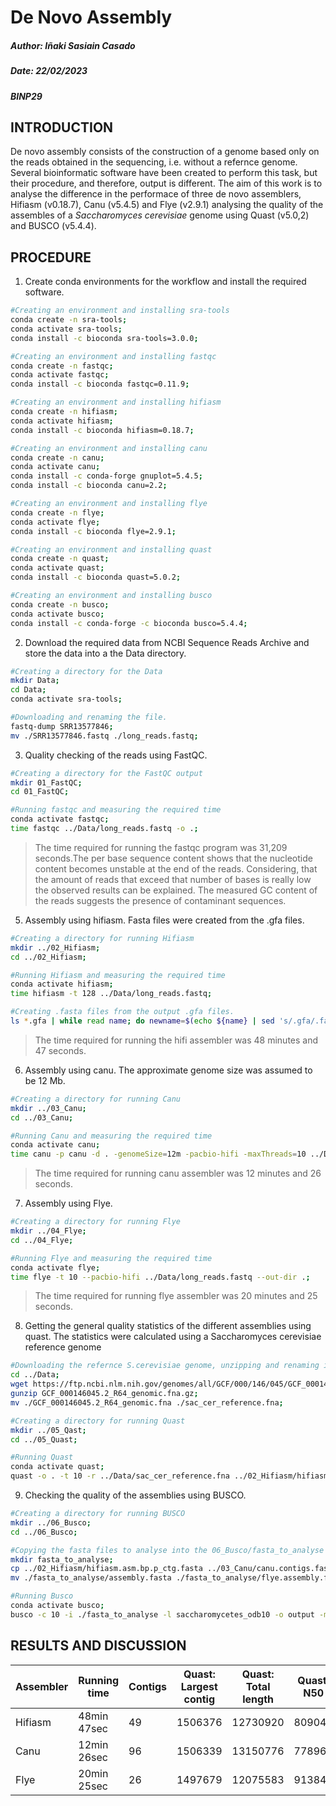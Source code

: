 # De Novo Assembly

##### Author: Iñaki Sasiain Casado #####

##### Date: 22/02/2023

##### BINP29

## INTRODUCTION

De novo assembly consists of the construction of a genome based only on the reads obtained in the sequencing, i.e. without a refernce genome. Several bioinformatic software have been created to perform this task, but their procedure, and therefore, output is different. The aim of this work is to analyse the difference in the performace of three de novo assemblers, Hifiasm (v0.18.7), Canu (v5.4.5) and Flye (v2.9.1) analysing the quality of the assembles of a *Saccharomyces cerevisiae* genome using Quast (v5.0,2) and BUSCO (v5.4.4).

## PROCEDURE

1. Create conda environments for the workflow and install the required software.

```bash
#Creating an environment and installing sra-tools
conda create -n sra-tools;
conda activate sra-tools;
conda install -c bioconda sra-tools=3.0.0;

#Creating an environment and installing fastqc
conda create -n fastqc;
conda activate fastqc;
conda install -c bioconda fastqc=0.11.9;

#Creating an environment and installing hifiasm
conda create -n hifiasm;
conda activate hifiasm;
conda install -c bioconda hifiasm=0.18.7;

#Creating an environment and installing canu
conda create -n canu;
conda activate canu;
conda install -c conda-forge gnuplot=5.4.5;
conda install -c bioconda canu=2.2;

#Creating an environment and installing flye
conda create -n flye;
conda activate flye;
conda install -c bioconda flye=2.9.1;

#Creating an environment and installing quast
conda create -n quast;
conda activate quast;
conda install -c bioconda quast=5.0.2;

#Creating an environment and installing busco
conda create -n busco;
conda activate busco; 
conda install -c conda-forge -c bioconda busco=5.4.4;
```

2. Download the required data from NCBI Sequence Reads Archive and store the data into a the Data directory.

 ```bash
#Creating a directory for the Data
mkdir Data;
cd Data;
conda activate sra-tools;

#Downloading and renaming the file.
fastq-dump SRR13577846;
mv ./SRR13577846.fastq ./long_reads.fastq;
```

3. Quality checking of the reads using FastQC.

```bash
#Creating a directory for the FastQC output
mkdir 01_FastQC;
cd 01_FastQC;

#Running fastqc and measuring the required time 
conda activate fastqc;
time fastqc ../Data/long_reads.fastq -o .;
```

>The time required for running the fastqc program was 31,209 seconds.The per base sequence content shows that the nucleotide content becomes unstable at the end of the reads. Considering, that the amount of reads that exceed that number of bases is really low the observed results can be explained. The measured GC content of the reads suggests the presence of contaminant sequences.

5. Assembly using hifiasm. Fasta files were created from the .gfa files.

```bash
#Creating a directory for running Hifiasm
mkdir ../02_Hifiasm;
cd ../02_Hifiasm;

#Running Hifiasm and measuring the required time 
conda activate hifiasm;
time hifiasm -t 128 ../Data/long_reads.fastq;

#Creating .fasta files from the output .gfa files.
ls *.gfa | while read name; do newname=$(echo ${name} | sed 's/.gfa/.fasta/'); awk '/^S/{print ">"$2"\n"$3}' ${name} > ${newname}; done;
```

>The time required for running the hifi assembler was 48 minutes and 47 seconds.

6. Assembly using canu. The approximate genome size was assumed to be 12 Mb.
```bash
#Creating a directory for running Canu
mkdir ../03_Canu;
cd ../03_Canu;

#Running Canu and measuring the required time 
conda activate canu;
time canu -p canu -d . -genomeSize=12m -pacbio-hifi -maxThreads=10 ../Data/long_reads.fastq;
```
>The time required for running canu assembler was 12 minutes and 26 seconds.

7. Assembly using Flye.
```bash
#Creating a directory for running Flye
mkdir ../04_Flye;
cd ../04_Flye;

#Running Flye and measuring the required time 
conda activate flye;
time flye -t 10 --pacbio-hifi ../Data/long_reads.fastq --out-dir .;
```
>The time required for running flye assembler was 20 minutes and 25 seconds.

8. Getting the general quality statistics of the different assemblies using quast. The statistics were calculated using a Saccharomyces cerevisiae reference genome
```bash
#Downloading the refernce S.cerevisiae genome, unzipping and renaming it.
cd ../Data;
wget https://ftp.ncbi.nlm.nih.gov/genomes/all/GCF/000/146/045/GCF_000146045.2_R64/GCF_000146045.2_R64_genomic.fna.gz;
gunzip GCF_000146045.2_R64_genomic.fna.gz;
mv ./GCF_000146045.2_R64_genomic.fna ./sac_cer_reference.fna;

#Creating a directory for running Quast
mkdir ../05_Qast;
cd ../05_Quast;

#Running Quast
conda activate quast;
quast -o . -t 10 -r ../Data/sac_cer_reference.fna ../02_Hifiasm/hifiasm.asm.bp.p_ctg.fasta ../03_Canu/canu.contigs.fasta ../04_Flye/assembly.fasta;
```

9. Checking the quality of the assemblies using BUSCO.
```bash
#Creating a directory for running BUSCO
mkdir ../06_Busco;
cd ../06_Busco;

#Copying the fasta files to analyse into the 06_Busco/fasta_to_analyse directory
mkdir fasta_to_analyse;
cp ../02_Hifiasm/hifiasm.asm.bp.p_ctg.fasta ../03_Canu/canu.contigs.fasta ../04_Flye/assembly.fasta ./fasta_to_analyse;
mv ./fasta_to_analyse/assembly.fasta ./fasta_to_analyse/flye.assembly.fasta;

#Running Busco
conda activate busco;
busco -c 10 -i ./fasta_to_analyse -l saccharomycetes_odb10 -o output -m genome;
```
## RESULTS AND DISCUSSION



| Assembler | Running time | Contigs | Quast:  Largest contig | Quast:  Total length | Quast: N50 | Quast: NG50 | Quast: Missasembles | BUSCO: Complete genes | BUSCO: Fragmented genes | BUSCO: Missing genes | BUSCO: Total genes |
|-----------|--------------|---------|------------------------|----------------------|------------|-------------|---------------------|-----------------------|-------------------------|----------------------|--------------------|
| Hifiasm   | 48min 47sec  |      49 |                1506376 |             12730920 |     809047 |      809047 |                 124 |                  2129 |                       2 |                    6 |               2137 |
| Canu      | 12min 26sec  |      96 |                1506339 |             13150776 |     778969 |      808829 |                 114 |                  2129 |                       2 |                    6 |               2137 |
| Flye      | 20min 25sec  |      26 |                1497679 |             12075583 |     913849 |      913849 |                  87 |                  2129 |                       2 |                    6 |               2137 |
